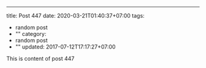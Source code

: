 ---
title: Post 447
date: 2020-03-21T01:40:37+07:00
tags:
  - random post
  - ""
category:
  - random post
  - ""
updated: 2017-07-12T17:17:27+07:00

This is content of post 447